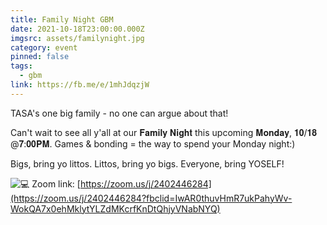 ```yaml
---
title: Family Night GBM
date: 2021-10-18T23:00:00.000Z
imgsrc: assets/familynight.jpg
category: event
pinned: false
tags:
  - gbm
link: https://fb.me/e/1mhJdqzjW
---
```

TASA's one big family - no one can argue about that!

Can't wait to see all y'all at our 𝐅𝐚𝐦𝐢𝐥𝐲 𝐍𝐢𝐠𝐡𝐭 this upcoming 𝐌𝐨𝐧𝐝𝐚𝐲, 𝟏𝟎/𝟏𝟖 @𝟕:𝟎𝟎𝐏𝐌. Games & bonding = the way to spend your Monday night:)

Bigs, bring yo littos. Littos, bring yo bigs. Everyone, bring YOSELF!

![💻](https://static.xx.fbcdn.net/images/emoji.php/v9/t8c/1/16/1f4bb.png) Zoom link: [https://zoom.us/j/2402446284](https://zoom.us/j/2402446284?fbclid=IwAR0thuvHmR7ukPahyWv-WokQA7x0ehMklytYLZdMKcrfKnDtQhjyVNabNYQ)